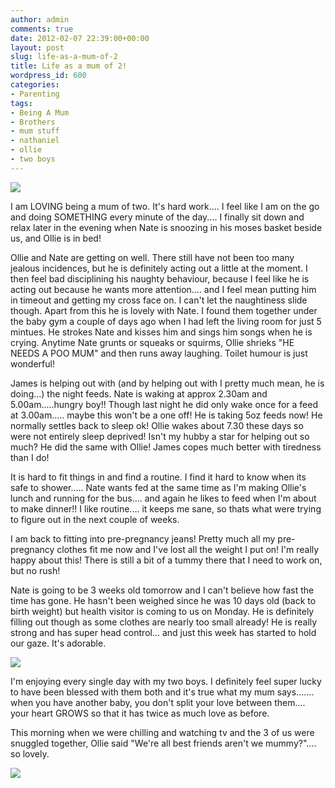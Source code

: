```yaml
---
author: admin
comments: true
date: 2012-02-07 22:39:00+00:00
layout: post
slug: life-as-a-mum-of-2
title: Life as a mum of 2!
wordpress_id: 600
categories:
- Parenting
tags:
- Being A Mum
- Brothers
- mum stuff
- nathaniel
- ollie
- two boys
---
```


[![](http://farm8.staticflickr.com/7031/6783788235_f822910809_b.jpg)](http://farm8.staticflickr.com/7031/6783788235_f822910809_b.jpg)

  


I am LOVING being a mum of two.  It's hard work.... I feel like I am on the go and doing SOMETHING every minute of the day.... I finally sit down and relax later in the evening when Nate is snoozing in his moses basket beside us, and Ollie is in bed!

  


Ollie and Nate are getting on well.  There still have not been too many jealous incidences, but he is definitely acting out a little at the moment.  I then feel bad disciplining his naughty behaviour, because I feel like he is acting out because he wants more attention.... and I feel mean putting him in timeout and getting my cross face on.  I can't let the naughtiness slide though.  Apart from this he is lovely with Nate.  I found them together under the baby gym a couple of days ago when I had left the living room for just 5 mintues.  He strokes Nate and kisses him and sings him songs when he is crying.  Anytime Nate grunts or squeaks or squirms, Ollie shrieks "HE NEEDS A POO MUM" and then runs away laughing.  Toilet humour is just wonderful!

  


James is helping out with (and by helping out with I pretty much mean, he is doing...) the night feeds.  Nate is waking at approx 2.30am and 5.00am.....hungry boy!!  Though last night he did only wake once for a feed at 3.00am..... maybe this won't be a one off!  He is taking 5oz feeds now!  He normally settles back to sleep ok!  Ollie wakes about 7.30 these days so were not entirely sleep deprived!  Isn't my hubby a star for helping out so much?  He did the same with Ollie!  James copes much better with tiredness than I do!

  
It is hard to fit things in and find a routine.  I find it hard to know when its safe to shower..... Nate wants fed at the same time as I'm making Ollie's lunch and running for the bus.... and again he likes to feed when I'm about to make dinner!!  I like routine.... it keeps me sane, so thats what were trying to figure out in the next couple of weeks.  
  
I am back to fitting into pre-pregnancy jeans!  Pretty much all my pre-pregnancy clothes fit me now and I've lost all the weight I put on!  I'm really happy about this!  There is still a bit of a tummy there that I need to work on, but no rush!  


  


Nate is going to be 3 weeks old tomorrow and I can't believe how fast the time has gone.  He hasn't been weighed since he was 10 days old (back to birth weight) but health visitor is coming to us on Monday.  He is definitely filling out though as some clothes are nearly too small already!  He is really strong and has super head control... and just this week has started to hold our gaze.  It's adorable.

  


[![](http://farm8.staticflickr.com/7017/6818176057_a605cca76f_b.jpg)](http://farm8.staticflickr.com/7017/6818176057_a605cca76f_b.jpg)

  


I'm enjoying every single day with my two boys.  I definitely feel super lucky to have been blessed with them both and it's true what my mum says....... when you have another baby, you don't split your love between them.... your heart GROWS so that it has twice as much love as before.

  


This morning when we were chilling and watching tv and the 3 of us were snuggled together, Ollie said "We're all best friends aren't we mummy?".... so lovely.

  


![](https://blogger.googleusercontent.com/tracker/251139911615938991-6468952635670423898?l=www.outmumbered.com)
